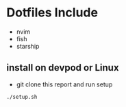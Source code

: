 # Dotfiles Include
 - nvim
 - fish
 - starship

## install on devpod or Linux
- git clone this report and run setup
```bash
./setup.sh
```

